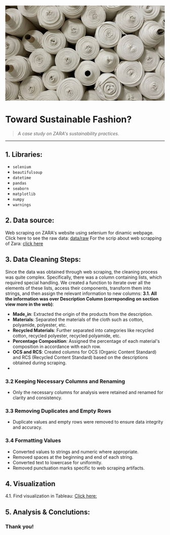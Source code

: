 ![Descripción opcional](img/portada.jpeg)

# Toward Sustainable Fashion?
> _A case study on ZARA's sustainability practices._
----

## 1. Libraries:
- `selenium`
- `beautifulsoup`
- `datetime`
- `pandas`
- `seaborn`
- `matplotlib`
- `numpy`
- `warnings`

## 2. Data source:
Web scraping on ZARA's website using selenium for dinamic webpage. Click here to see the raw data: [data/raw](data/raw)
For the scrip about web scrapping of Zara: [click here](notebook_web_scraping.ipynb) 
    

## 3. Data Cleaning Steps: 
Since the data was obtained through web scraping, the cleaning process was quite complex. 
Specifically, there was a column containing lists, which required special handling. We created a function to iterate over all the elements of these lists, access their components, transform them into strings, and then assign the relevant information to new columns:
**3.1. All the information was over Description Column (correponding on section view more in the web)**:
- **Made_in**: Extracted the origin of the products from the description.
- **Materials**: Separated the materials of the cloth such as cotton, polyamide, polyester, etc.
- **Recycled Materials**: Further separated into categories like recycled cotton, recycled polyester, recycled polyamide, etc.
- **Percentage Composition**: Assigned the percentage of each material's composition in accordance with each row.
- **OCS and RCS**: Created columns for OCS (Organic Content Standard) and RCS (Recycled Content Standard) based on the descriptions obtained during scraping.
- 
### 3.2 Keeping Necessary Columns and Renaming
- Only the necessary columns for analysis were retained and renamed for clarity and consistency.

### 3.3 Removing Duplicates and Empty Rows
- Duplicate values and empty rows were removed to ensure data integrity and accuracy.

### 3.4 Formatting Values
- Converted values to strings and numeric where appropriate.
- Removed spaces at the beginning and end of each string.
- Converted text to lowercase for uniformity.
- Removed punctuation marks specific to web scraping artifacts.
 

## 4. Visualization
4.1. Find visualization in Tableau: [Click here:](https://public.tableau.com/app/profile/luna.tissera/viz/Tableau_ZARA_2/Historia1?publish=yes) <br>


## 5. Analysis & Conclutions:




### Thank you!

